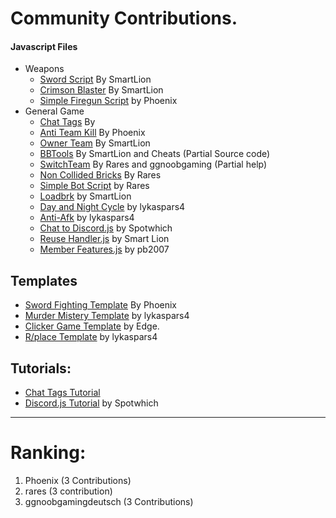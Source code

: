 
# Community Contributions.

#### Javascript Files
- Weapons
  - [Sword Script](https://github.com/Brick-Hill-Developers/Community-Resources/blob/master/Weaponry/Sword.js) By SmartLion
  - [Crimson Blaster](https://github.com/Brick-Hill-Developers/Community-Resources/blob/master/Weaponry/Crimson%20Blaster.js) By SmartLion
  - [Simple Firegun Script](https://github.com/Brick-Hill-Developers/Community-Resources/blob/master/Weaponry/Simple%20Gun.js) by Phoenix
- General Game
  - [Chat Tags](https://github.com/Brick-Hill-Developers/Community-Resources/blob/master/General%20Game%20Scripts/Chat%20Tags.js) By 
  - [Anti Team Kill](https://github.com/Brick-Hill-Developers/Community-Resources/blob/master/General%20Game%20Scripts/%5BWIP%5D%20Anti-Team%20Kill.js) By Phoenix
  - [Owner Team](https://github.com/Brick-Hill-Developers/Community-Resources/blob/master/General%20Game%20Scripts/OwnerTeam.js) By SmartLion
  - [BBTools](https://github.com/Brick-Hill-Developers/Community-Resources/blob/master/General%20Game%20Scripts/BBTools.js) By SmartLion and Cheats (Partial Source code)
  - [SwitchTeam](https://github.com/Brick-Hill-Developers/Community-Resources/blob/master/General%20Game%20Scripts/TeamChangeScript.js) By Rares and ggnoobgaming (Partial help)
  - [Non Collided Bricks](https://github.com/Brick-Hill-Developers/Community-Resources/blob/master/General%20Game%20Scripts/NoCollideBricks.js) By Rares
  - [Simple Bot Script](https://github.com/Brick-Hill-Developers/Community-Resources/tree/master/General%20Game%20Scripts) by Rares
  - [Loadbrk](https://github.com/BunnyNabbit/loadbrk/blob/master/loadbrk.js) by SmartLion
  - [Day and Night Cycle](https://github.com/Brick-Hill-Developers/Community-Resources/blob/master/General%20Game%20Scripts/DayNight%20Cycle.js) by lykaspars4
  - [Anti-Afk](https://github.com/Brick-Hill-Developers/Community-Resources/blob/master/General%20Game%20Scripts/Anit-AFK.js) by lykaspars4
  - [Chat to Discord.js](https://github.com/Brick-Hill-Developers/Community-Resources/blob/85e39833b360ceaa7a1327e3a78786f2264e0fbf/General%20Game%20Scripts/Discord.js) by Spotwhich
  - [Reuse Handler.js](https://github.com/Brick-Hill-Developers/Community-Resources/blob/85e39833b360ceaa7a1327e3a78786f2264e0fbf/General%20Game%20Scripts/ReUseHandler.js) by Smart Lion
  - [Member Features.js](https://github.com/Brick-Hill-Developers/Community-Resources/blob/master/General%20Game%20Scripts/memberfeatures.js) by pb2007
 




## Templates


- [Sword Fighting Template](https://github.com/Brick-Hill-Developers/Sword-Fighting-Arena) By Phoenix
- [Murder Mistery Template](https://github.com/Brick-Hill-Developers/Community-Resources/blob/master/Templates/Murder%20Mystery.js) by lykaspars4
- [Clicker Game Template](https://github.com/Core-commits/Click_Template) by Edge.
- [R/place Template](https://github.com/Brick-Hill-Developers/Community-Resources/blob/master/Templates/Place.js) by lykaspars4

## Tutorials:
- [Chat Tags Tutorial](https://github.com/Brick-Hill-Developers/Community-Resources/blob/master/General%20Game%20Scripts/Chat%20Tags%20Tutorial.md)
- [Discord.js Tutorial](https://github.com/Brick-Hill-Developers/Community-Resources/blob/85e39833b360ceaa7a1327e3a78786f2264e0fbf/General%20Game%20Scripts/Discord.md) by Spotwhich

---
# Ranking:
1. Phoenix (3 Contributions)
2. rares (3 contribution)
2. ggnoobgamingdeutsch (3 Contributions)

